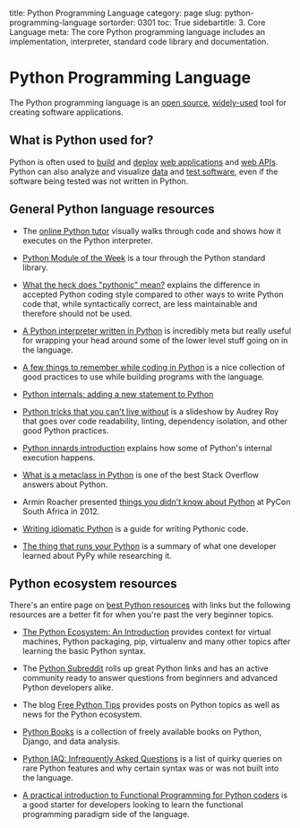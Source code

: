 title: Python Programming Language
category: page
slug: python-programming-language
sortorder: 0301
toc: True
sidebartitle: 3. Core Language
meta: The core Python programming language includes an implementation, interpreter, standard code library and documentation.


# Python Programming Language
The Python programming language is an 
[open source](https://www.python.org/downloads/source/), 
[widely-used](/why-use-python.html) tool for 
creating software applications.


## What is Python used for?
Python is often used to [build](/web-frameworks.html) and [deploy](/deployment.html) 
[web applications](/web-development.html) and 
[web APIs](/application-programming-interfaces.html). Python
can also analyze and visualize [data](/data.html) 
and [test software](/testing.html), even if the software being
tested was not written in Python.


## General Python language resources
* The [online Python tutor](http://www.pythontutor.com/) visually walks
  through code and shows how it executes on the Python interpreter.

* [Python Module of the Week](http://pymotw.com/2/index.html) is a tour
  through the Python standard library.

* [What the heck does "pythonic" mean?](http://halitalptekin.tumblr.com/post/30028271874/pythonic-syntax)
  explains the difference in accepted Python coding style compared to other
  ways to write Python code that, while syntactically correct, are less
  maintainable and therefore should not be used.

* [A Python interpreter written in Python](http://aosabook.org/en/500L/a-python-interpreter-written-in-python.html)
  is incredibly meta but really useful for wrapping your head around some
  of the lower level stuff going on in the language.

* [A few things to remember while coding in Python](http://satyajit.ranjeev.in/2012/05/17/python-a-few-things-to-remember.html)
  is a nice collection of good practices to use while building programs
  with the language. 

* [Python internals: adding a new statement to Python](http://eli.thegreenplace.net/2010/06/30/python-internals-adding-a-new-statement-to-python/)

* [Python tricks that you can't live without](http://www.slideshare.net/audreyr/python-tricks-that-you-cant-live-without)
  is a slideshow by Audrey Roy that goes over code readability, linting,
  dependency isolation, and other good Python practices.

* [Python innards introduction](http://tech.blog.aknin.name/2010/04/02/pythons-innards-introduction/)
  explains how some of Python's internal execution happens.

* [What is a metaclass in Python](http://stackoverflow.com/questions/100003/what-is-a-metaclass-in-python)
  is one of the best Stack Overflow answers about Python.

* Armin Roacher presented [things you didn't know about Python](https://speakerdeck.com/mitsuhiko/didntknow)
  at PyCon South Africa in 2012.

* [Writing idiomatic Python](http://www.jeffknupp.com/blog/2012/10/04/writing-idiomatic-python/)
  is a guide for writing Pythonic code.

* [The thing that runs your Python](http://ashfall.github.io/blog/2012/10/23/the-thing-that-runs-your-python/)
  is a summary of what one developer learned about PyPy while researching it. 


## Python ecosystem resources
There's an entire page on [best Python resources](/best-python-resources.html)
with links but the following resources are a better fit for when you're past 
the very beginner topics.

* [The Python Ecosystem: An Introduction](http://mirnazim.org/writings/python-ecosystem-introduction/)
  provides context for virtual machines, Python packaging, pip, virtualenv
  and many other topics after learning the basic Python syntax. 

* The [Python Subreddit](http://www.reddit.com/r/python) rolls up great
  Python links and has an active community ready to answer questions from
  beginners and advanced Python developers alike.

* The blog [Free Python Tips](http://freepythontips.wordpress.com/) provides
  posts on Python topics as well as news for the Python ecosystem.

* [Python Books](http://pythonbooks.revolunet.com/) is a collection of freely
  available books on Python, Django, and data analysis.

* [Python IAQ: Infrequently Asked Questions](http://norvig.com/python-iaq.html)
  is a list of quirky queries on rare Python features and why certain syntax
  was or was not built into the language.

* [A practical introduction to Functional Programming for Python coders](https://codesachin.wordpress.com/2016/04/03/a-practical-introduction-to-functional-programming-for-python-coders/)
  is a good starter for developers looking to learn the functional 
  programming paradigm side of the language.
